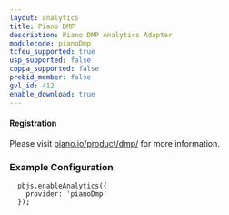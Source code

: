 ```yaml
---
layout: analytics
title: Piano DMP
description: Piano DMP Analytics Adapter
modulecode: pianoDmp
tcfeu_supported: true
usp_supported: false
coppa_supported: false
prebid_member: false
gvl_id: 412
enable_download: true
---
```


#### Registration

Please visit [piano.io/product/dmp/](https://piano.io/product/dmp/) for more information.

### Example Configuration

```
  pbjs.enableAnalytics({
    provider: 'pianoDmp'
  });
```
